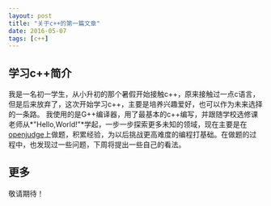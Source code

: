 ```yaml
---
layout: post
title: "关于c++的第一篇文章"
date: 2016-05-07
tags: [c++]
---
```


## 学习c++简介
	
我是一名初一学生，从小升初的那个暑假开始接触c++，原来接触过一点c语言，但是后来放弃了，这次开始学习c++，主要是培养兴趣爱好，也可以作为未来选择的一条路。
我使用的是G++编译器，用了最基本的c++编写，并跟随学校选修课老师从*"Hello,World!"*学起，一步一步探索更多未知的领域，现在主要是在[openjudge](noi.openjudge.cn)上做题，积累经验，为以后挑战更高难度的编程打基础。在做题的过程中，也发现过一些问题，下周将提出一些自己的看法。

## 更多

敬请期待！
